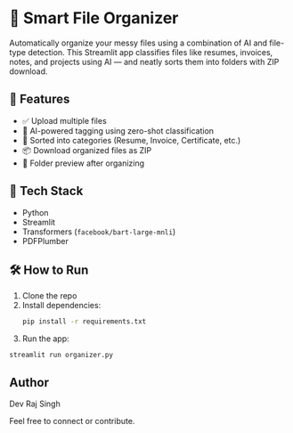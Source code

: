 # 📁 Smart File Organizer

Automatically organize your messy files using a combination of AI and file-type detection. This Streamlit app classifies files like resumes, invoices, notes, and projects using AI — and neatly sorts them into folders with ZIP download.

## 🔧 Features
- ✅ Upload multiple files
- 🤖 AI-powered tagging using zero-shot classification
- 📂 Sorted into categories (Resume, Invoice, Certificate, etc.)
- 📦 Download organized files as ZIP
- 👀 Folder preview after organizing

## 🚀 Tech Stack
- Python
- Streamlit
- Transformers (`facebook/bart-large-mnli`)
- PDFPlumber

## 🛠️ How to Run
1. Clone the repo
2. Install dependencies:
   ```bash
   pip install -r requirements.txt
   ```
3. Run the app:
  ```
  streamlit run organizer.py
  ```
## Author
Dev Raj Singh

Feel free to connect or contribute.
